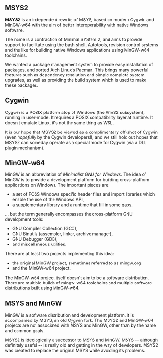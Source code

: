 ## MSYS2

**MSYS2** is an independent rewrite of MSYS, based on modern Cygwin and MinGW-w64 with the aim of better interoperability with native Windows software.

The name is a contraction of Minimal SYStem 2, and aims to provide support to facilitate using the bash shell, Autotools, revision control systems and the like for building native Windows applications using MinGW-w64 toolchains.

We wanted a package management system to provide easy installation of packages, and ported Arch Linux's Pacman. This brings many powerful features such as dependency resolution and simple complete system upgrades, as well as providing the build system which is used to make these packages.

## Cygwin

Cygwin is a POSIX platform atop of Windows (the Win32 subsystem), running in user-mode. It requires a POSIX compatibility layer at runtime. It doesn't emulate Linux, it's not the same thing as WSL.

It is our hope that MSYS2 be viewed as a complimentary off-shot of Cygwin (even *hopefully* by the Cygwin developers!), and we still hold out hopes that MSYS2 can someday operate as a special mode for Cygwin (via a DLL plugin mechanism).

## MinGW-w64

MinGW is an abbreviation of *Minimalist GNU for Windows*. The idea of MinGW is to provide a development platform for building cross-platform applications on Windows. The important pieces are:
* a set of FOSS Windows specific header files and import libraries which enable the use of the Windows API,
* a supplementary library and a runtime that fill in some gaps.

... but the term generally encompasses the cross-platform GNU development tools:

* GNU Compiler Collection (GCC),
* GNU Binutils (assembler, linker, archive manager),
* GNU Debugger (GDB),
* and miscellaneous utilities.

There are at least two projects implementing this idea:

* the original MinGW project, sometimes referred to as mingw.org
* and the MinGW-w64 project.

The MinGW-w64 project itself doesn't aim to be a software distribution. There are multiple builds of mingw-w64 toolchains and multiple software distributions built using MinGW-w64.

## MSYS and MinGW

MinGW is a software distribution and development platform. It is accompanied by MSYS, an old Cygwin fork. The MSYS2 and MinGW-w64 projects are not associated with MSYS and MinGW, other than by the name and common goals.

MSYS2 is ideologically a successor to MSYS and MinGW. MSYS -- although definitely useful -- is really old and getting in the way of developers. MSYS2 was created to replace the original MSYS while avoiding its problems.

